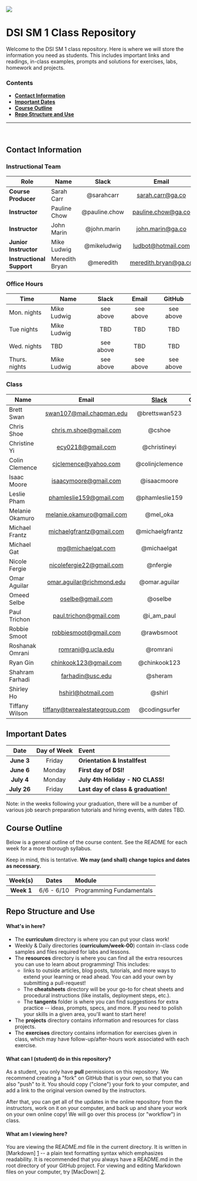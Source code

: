 # ![](https://ga-dash.s3.amazonaws.com/production/assets/logo-9f88ae6c9c3871690e33280fcf557f33.png)
# DSI SM 1 Class Repository

Welcome to the DSI SM 1 class repository. Here is where
we will store the information you need as students. This includes important
links and readings, in-class examples, prompts and solutions for exercises,
labs, homework and projects.

<!--In order to submit your homework to this repo and share it with your
instructional team and classmates, please follow the
**[Homework Submission Process](homework_submission_process.md)**
*[note: this document has not been uploaded yet]*. -->

### Contents

- [**Contact Information**](#contact-information)
- [**Important Dates**](#important-dates)
- [**Course Outline**](#course-outline)
- [**Repo Structure and Use**](#repo-structure-and-use)

---

<br>

## Contact Information

### Instructional Team

| Role                      | Name               | Slack               | Email                    | GitHub                 |
|---------------------------|--------------------|:-------------------:|:------------------------:|:----------------------:|
| **Course Producer**       | Sarah Carr         | @sarahcarr          | sarah.carr@ga.co         | [sarahcarr][sarahcarr] |
| **Instructor**            | Pauline Chow       | @pauline.chow       | pauline.chow@ga.co       | [pauline][pauline]     |
| **Instructor**            | John Marin         | @john.marin         | john.marin@ga.co         | [j-a-marin][j-a-marin] |
| **Junior Instructor**     | Mike Ludwig        | @mikeludwig         | ludbot@hotmail.com       | [mikeludwig][mikeludwig] |
| **Instructional Support** | Meredith Bryan     | @meredith           | meredith.bryan@ga.co     | [mer8][mer8]           |

[sarahcarr]: https://github.com/SarahCarr
[pauline]:   https://github.com/powchow
[j-a-marin]: https://github.com/j-a-marin
[mikeludwig]: https://github.com/mikeludwig
[mer8]:      https://github.com/mer8  

### Office Hours

| Time           | Name            | Slack      | Email                   | GitHub                                        |
|----------------|-----------------|:----------:|:-----------------------:|:---------------------------------------------:|
| Mon. nights    | Mike Ludwig     | see above  | see above               | see above                                     |
| Tue  nights    | Mike Ludwig     | TBD        | TBD                     | TBD                                           |
| Wed. nights    | TBD             | see above  | TBD                     | TBD                                           |
| Thurs. nights  | Mike Ludwig     | see above  | see above               | see above                                     | 



### Class

| Name                 | Email                          | [Slack](https://ga-students.slack.com) | GitHub             |
|----------------------|:------------------------------:|:-----------------:|:---------------------------------------:|
| Brett	Swan	         | swan107@mail.chapman.edu       | @brettswan523     | 
| Chris	Shoe	         | chris.m.shoe@gmail.com         | @cshoe            | 
| Christine	Yi	       | ecy0218@gmail.com              | @christineyi      | 
| Colin	Clemence	     | cjclemence@yahoo.com           | @colinjclemence   | 
| Isaac	Moore	         | isaacymoore@gmail.com          | @isaacmoore       | 
| Leslie Pham          | phamleslie159@gmail.com        | @phamleslie159    | 
| Melanie Okamuro      | melanie.okamuro@gmail.com      | @mel_oka          | 
| Michael	Frantz       | michaelgfrantz@gmail.com       | @michaelgfrantz   | 
| Michael	Gat          | mg@michaelgat.com              | @michaelgat       |  
| Nicole Fergie        | nicolefergie22@gmail.com       | @nfergie          | 	
| Omar Aguilar         | omar.aguilar@richmond.edu      | @omar.aguilar     |  	
| Omeed	Selbe          | oselbe@gmail.com               | @oselbe           | 		
| Paul Trichon         | paul.trichon@gmail.com         | @i_am_paul        | 		
| Robbie Smoot         | robbiesmoot@gmail.com          | @rawbsmoot        | 			
| Roshanak Omrani      | romrani@g.ucla.edu             | @romrani          | 				
| Ryan	Gin            | chinkook123@gmail.com          | @chinkook123      | 				
| Shahram Farhadi      | farhadin@usc.edu               | @sheram           | 					
| Shirley	Ho           | hshirl@hotmail.com             | @shirl            | 						
| Tiffany	Wilson       | tiffany@twrealestategroup.com  | @codingsurfer     | 				


## Important Dates

| Date             | Day of Week | Event |
|:----------------:|:-----------:|:------|
| **June 3**       | Friday      | **Orientation & Installfest**       |
| **June 6**       | Monday      | **First day of DSI!**               |
| **July 4**       | Monday      | **July 4th Holiday - NO CLASS!**    |
| **July 26**      | Friday      | **Last day of class & graduation!** |


Note: in the weeks following your graduation, there will be a number of various
job search preparation tutorials and hiring events, with dates TBD.

## Course Outline

Below is a general outline of the course content. See the README for each week for a more thorough syllabus.

Keep in mind, this is tentative. **We may (and shall) change topics and dates as necessary.**

| Week(s)     | Dates         | Module                         |
|:-----------:|:-------------:|:-------------------------------|
| **Week 1**  | 6/6 - 6/10     | Programming Fundamentals         |


## Repo Structure and Use

#### What's in here?

- The **curriculum** directory is where you can put your class work!
- Weekly & Daily directories (**curriculum/week-00**) contain in-class code samples and
  files required for labs and lessons.
- The **resources** directory is where you can find all the extra resources you
  can use to learn about programming! This includes:
  - links to outside articles, blog posts, tutorials, and more ways to extend
    your learning or read ahead. You can add your own by submitting a pull-request!
  - The **cheatsheets** directory will be your go-to for cheat sheets and
    procedural instructions (like installs, deployment steps, etc.).
  - The **tangents** folder is where you can find suggestions for extra
    practice -- ideas, prompts, specs, and more. If you need to polish your
    skills in a given area, you'll want to start here!
- The **projects** directory contains information and resources for class
  projects.
- The **exercises** directory contains information for exercises given in class, which
  may have follow-up/after-hours work associated with each exercise. 

#### What can I (student) do in this repository?

As a student, you only have **pull** permissions on this repository. We recommend
creating a "fork" on GitHub that is your own, so that you can also "push" to it.
You should copy ("clone") your fork to your computer, and add a link to the
original version owned by the instructors.

After that, you can get all of the updates in the online repository from the
instructors, work on it on your computer, and back up and share your work on
your own online copy! We will go over this process (or "workflow") in class.

#### What am I viewing here?

You are viewing the README.md file in the current directory. It is written in
[Markdown] [1] -- a plain text formatting syntax which emphasizes readability.
It is recommended that you always have a README.md in the root directory of
your GitHub project. For viewing and editing Markdown files on your
computer, try [MacDown] [2].

[1]: http://daringfireball.net/projects/markdown/    "Markdown"
[2]: http://macdown.uranusjr.com/                    "MacDown"
